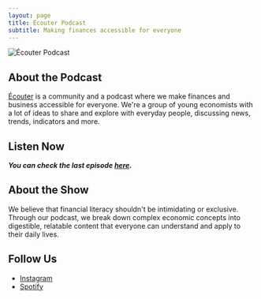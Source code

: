 ```yaml
---
layout: page
title: Écouter Podcast
subtitle: Making finances accessible for everyone
---
```


<div class="text-center">
  <img src="/img/écouter.jpg" alt="Écouter Podcast" style="max-width: 300px; height: auto;">
</div>

## About the Podcast

[Écouter](https://www.instagram.com/ecouter.ig/) is a community and a podcast where we make finances and business accessible for everyone. We're a group of young economists with a lot of ideas to share and explore with everyday people, discussing news, trends, indicators and more.

## Listen Now

***You can check the last episode [here](https://open.spotify.com/show/67XVFfpjW7HNXLEwoTftct?si=fq4rmoSpQDaN6k2152ySIA).***

## About the Show

We believe that financial literacy shouldn't be intimidating or exclusive. Through our podcast, we break down complex economic concepts into digestible, relatable content that everyone can understand and apply to their daily lives.

## Follow Us

- [Instagram](https://www.instagram.com/ecouter.ig/)
- [Spotify](https://open.spotify.com/show/67XVFfpjW7HNXLEwoTftct?si=fq4rmoSpQDaN6k2152ySIA)
